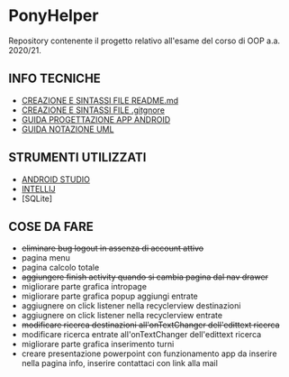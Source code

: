 # PonyHelper

Repository contenente il progetto relativo all'esame del corso di OOP a.a. 2020/21.

## INFO TECNICHE
* [CREAZIONE E SINTASSI FILE README.md](https://lorenzoneri.com/come-scrivere-un-readme/)
* [CREAZIONE E SINTASSI FILE .gitgnore](https://git-scm.com/docs/gitignore#_pattern_format)
* [GUIDA PROGETTAZIONE APP ANDROID](https://www.html.it/guide/guida-android/)
* [GUIDA NOTAZIONE UML](https://www.tutorialspoint.com/uml/uml_basic_notations.htm)

## STRUMENTI UTILIZZATI
* [ANDROID STUDIO](https://developer.android.com/studio)
* [INTELLIJ](https://www.jetbrains.com/idea/download/#section=windows)
* [SQLite]

## COSE DA FARE
* ~~eliminare bug logout in assenza di account attivo~~
* pagina menu
* pagina calcolo totale
* ~~aggiungere finish activity quando si cambia pagina dal nav drawer~~
* migliorare parte grafica intropage
* migliorare parte grafica popup aggiungi entrate
* aggiugnere on click listener nella recyclerview destinazioni
* aggiugnere on click listener nella recyclerview entrate
* ~~modificare ricerca destinazioni all'onTextChanger dell'edittext ricerca~~
* modificare ricerca entrate all'onTextChanger dell'edittext ricerca
* migliorare parte grafica inserimento turni
* creare presentazione powerpoint con funzionamento app da inserire nella pagina info, inserire contattaci con link alla mail
